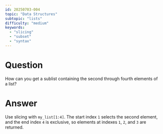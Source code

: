 ```yaml
---
id: 20250703-004
topic: "Data Structures"
subtopic: "lists"
difficulty: "medium"
keywords:
  - "slicing"
  - "subset"
  - "syntax"
---
```


# Question

How can you get a sublist containing the second through fourth elements of a list?

# Answer

Use slicing with `my_list[1:4]`. The start index `1` selects the second element, and the end index `4` is exclusive, so elements at indexes `1`, `2`, and `3` are returned.
